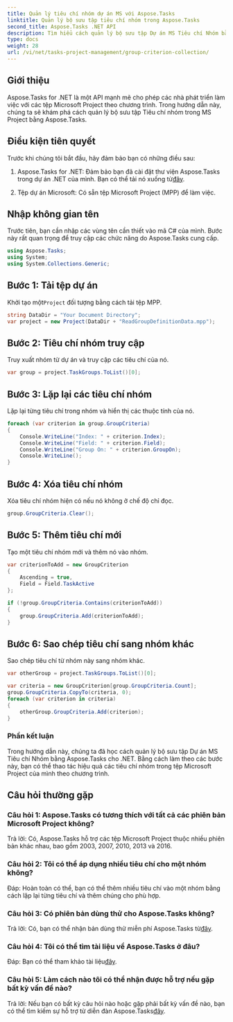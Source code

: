 ```yaml
---
title: Quản lý tiêu chí nhóm dự án MS với Aspose.Tasks
linktitle: Quản lý bộ sưu tập tiêu chí nhóm trong Aspose.Tasks
second_title: Aspose.Tasks .NET API
description: Tìm hiểu cách quản lý bộ sưu tập Dự án MS Tiêu chí Nhóm bằng Aspose.Tasks cho .NET. Hướng dẫn từng bước dành cho nhà phát triển.
type: docs
weight: 28
url: /vi/net/tasks-project-management/group-criterion-collection/
---
```

## Giới thiệu
Aspose.Tasks for .NET là một API mạnh mẽ cho phép các nhà phát triển làm việc với các tệp Microsoft Project theo chương trình. Trong hướng dẫn này, chúng ta sẽ khám phá cách quản lý bộ sưu tập Tiêu chí nhóm trong MS Project bằng Aspose.Tasks.

## Điều kiện tiên quyết

Trước khi chúng tôi bắt đầu, hãy đảm bảo bạn có những điều sau:

1.  Aspose.Tasks for .NET: Đảm bảo bạn đã cài đặt thư viện Aspose.Tasks trong dự án .NET của mình. Bạn có thể tải nó xuống từ[đây](https://releases.aspose.com/tasks/net/).

2. Tệp dự án Microsoft: Có sẵn tệp Microsoft Project (MPP) để làm việc.

## Nhập không gian tên

Trước tiên, bạn cần nhập các vùng tên cần thiết vào mã C# của mình. Bước này rất quan trọng để truy cập các chức năng do Aspose.Tasks cung cấp.

```csharp
using Aspose.Tasks;
using System;
using System.Collections.Generic;


```

## Bước 1: Tải tệp dự án

 Khởi tạo một`Project` đối tượng bằng cách tải tệp MPP. 

```csharp
string DataDir = "Your Document Directory";
var project = new Project(DataDir + "ReadGroupDefinitionData.mpp");
```

## Bước 2: Tiêu chí nhóm truy cập

Truy xuất nhóm từ dự án và truy cập các tiêu chí của nó.

```csharp
var group = project.TaskGroups.ToList()[0];
```

## Bước 3: Lặp lại các tiêu chí nhóm

Lặp lại từng tiêu chí trong nhóm và hiển thị các thuộc tính của nó.

```csharp
foreach (var criterion in group.GroupCriteria)
{
    Console.WriteLine("Index: " + criterion.Index);
    Console.WriteLine("Field: " + criterion.Field);
    Console.WriteLine("Group On: " + criterion.GroupOn);
    Console.WriteLine();
}
```

## Bước 4: Xóa tiêu chí nhóm

Xóa tiêu chí nhóm hiện có nếu nó không ở chế độ chỉ đọc.

```csharp
group.GroupCriteria.Clear();
```

## Bước 5: Thêm tiêu chí mới

Tạo một tiêu chí nhóm mới và thêm nó vào nhóm.

```csharp
var criterionToAdd = new GroupCriterion
{
    Ascending = true,
    Field = Field.TaskActive
};

if (!group.GroupCriteria.Contains(criterionToAdd))
{
    group.GroupCriteria.Add(criterionToAdd);
}
```

## Bước 6: Sao chép tiêu chí sang nhóm khác

Sao chép tiêu chí từ nhóm này sang nhóm khác.

```csharp
var otherGroup = project.TaskGroups.ToList()[0];

var criteria = new GroupCriterion[group.GroupCriteria.Count];
group.GroupCriteria.CopyTo(criteria, 0);
foreach (var criterion in criteria)
{
    otherGroup.GroupCriteria.Add(criterion);
}
```

### Phần kết luận

Trong hướng dẫn này, chúng ta đã học cách quản lý bộ sưu tập Dự án MS Tiêu chí Nhóm bằng Aspose.Tasks cho .NET. Bằng cách làm theo các bước này, bạn có thể thao tác hiệu quả các tiêu chí nhóm trong tệp Microsoft Project của mình theo chương trình.

## Câu hỏi thường gặp

### Câu hỏi 1: Aspose.Tasks có tương thích với tất cả các phiên bản Microsoft Project không?

Trả lời: Có, Aspose.Tasks hỗ trợ các tệp Microsoft Project thuộc nhiều phiên bản khác nhau, bao gồm 2003, 2007, 2010, 2013 và 2016.

### Câu hỏi 2: Tôi có thể áp dụng nhiều tiêu chí cho một nhóm không?

Đáp: Hoàn toàn có thể, bạn có thể thêm nhiều tiêu chí vào một nhóm bằng cách lặp lại từng tiêu chí và thêm chúng cho phù hợp.

### Câu hỏi 3: Có phiên bản dùng thử cho Aspose.Tasks không?

 Trả lời: Có, bạn có thể nhận bản dùng thử miễn phí Aspose.Tasks từ[đây](https://releases.aspose.com/).

### Câu hỏi 4: Tôi có thể tìm tài liệu về Aspose.Tasks ở đâu?

 Đáp: Bạn có thể tham khảo tài liệu[đây](https://reference.aspose.com/tasks/net/).

### Câu hỏi 5: Làm cách nào tôi có thể nhận được hỗ trợ nếu gặp bất kỳ vấn đề nào?

 Trả lời: Nếu bạn có bất kỳ câu hỏi nào hoặc gặp phải bất kỳ vấn đề nào, bạn có thể tìm kiếm sự hỗ trợ từ diễn đàn Aspose.Tasks[đây](https://forum.aspose.com/c/tasks/15).